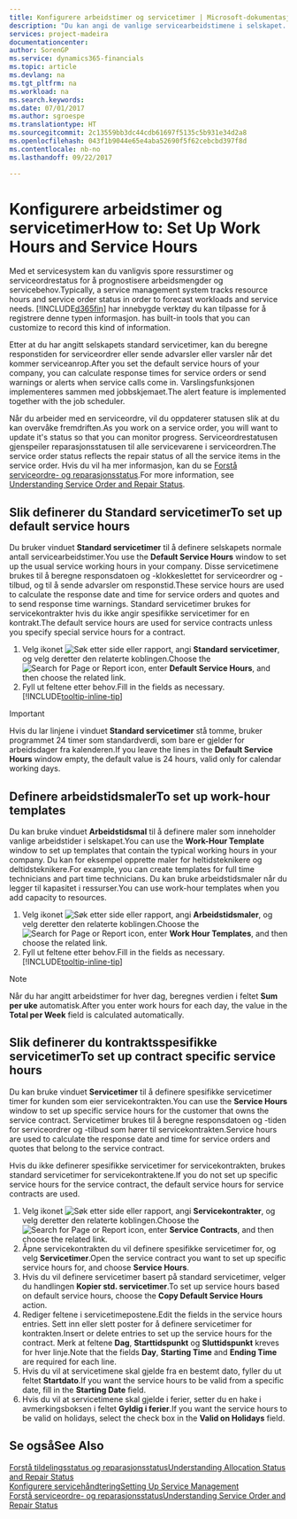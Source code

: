 ```yaml
---
title: Konfigurere arbeidstimer og servicetimer | Microsoft-dokumentasjon
description: "Du kan angi de vanlige servicearbeidstimene i selskapet. Disse servicetimene brukes til å beregne responsdatoen og -klokkeslettet for serviceordrer og -tilbud, og til å sende advarsler om responstid."
services: project-madeira
documentationcenter: 
author: SorenGP
ms.service: dynamics365-financials
ms.topic: article
ms.devlang: na
ms.tgt_pltfrm: na
ms.workload: na
ms.search.keywords: 
ms.date: 07/01/2017
ms.author: sgroespe
ms.translationtype: HT
ms.sourcegitcommit: 2c13559bb3dc44cdb61697f5135c5b931e34d2a8
ms.openlocfilehash: 043f1b9044e65e4aba52690f5f62cebcbd397f8d
ms.contentlocale: nb-no
ms.lasthandoff: 09/22/2017

---
```

# <a name="how-to-set-up-work-hours-and-service-hours"></a><span data-ttu-id="4ba68-104">Konfigurere arbeidstimer og servicetimer</span><span class="sxs-lookup"><span data-stu-id="4ba68-104">How to: Set Up Work Hours and Service Hours</span></span>
<span data-ttu-id="4ba68-105">Med et servicesystem kan du vanligvis spore ressurstimer og serviceordrestatus for å prognostisere arbeidsmengder og servicebehov.</span><span class="sxs-lookup"><span data-stu-id="4ba68-105">Typically, a service management system tracks resource hours and service order status in order to forecast workloads and service needs.</span></span> [!INCLUDE[d365fin](includes/d365fin_md.md)]<span data-ttu-id="4ba68-106"> har innebygde verktøy du kan tilpasse for å registrere denne typen informasjon.</span><span class="sxs-lookup"><span data-stu-id="4ba68-106"> has built-in tools that you can customize to record this kind of information.</span></span>  
  
<span data-ttu-id="4ba68-107">Etter at du har angitt selskapets standard servicetimer, kan du beregne responstiden for serviceordrer eller sende advarsler eller varsler når det kommer serviceanrop.</span><span class="sxs-lookup"><span data-stu-id="4ba68-107">After you set the default service hours of your company, you can calculate response times for service orders or send warnings or alerts when service calls come in.</span></span> <span data-ttu-id="4ba68-108">Varslingsfunksjonen implementeres sammen med jobbskjemaet.</span><span class="sxs-lookup"><span data-stu-id="4ba68-108">The alert feature is implemented together with the job scheduler.</span></span>   
  
<span data-ttu-id="4ba68-109">Når du arbeider med en serviceordre, vil du oppdaterer statusen slik at du kan overvåke fremdriften.</span><span class="sxs-lookup"><span data-stu-id="4ba68-109">As you work on a service order, you will want to update it's status so that you can monitor progress.</span></span> <span data-ttu-id="4ba68-110">Serviceordrestatusen gjenspeiler reparasjonsstatusen til alle servicevarene i serviceordren.</span><span class="sxs-lookup"><span data-stu-id="4ba68-110">The service order status reflects the repair status of all the service items in the service order.</span></span> <span data-ttu-id="4ba68-111">Hvis du vil ha mer informasjon, kan du se [Forstå serviceordre- og reparasjonsstatus](service-order-repair-status.md).</span><span class="sxs-lookup"><span data-stu-id="4ba68-111">For more information, see [Understanding Service Order and Repair Status](service-order-repair-status.md).</span></span> 

## <a name="to-set-up-default-service-hours"></a><span data-ttu-id="4ba68-112">Slik definerer du Standard servicetimer</span><span class="sxs-lookup"><span data-stu-id="4ba68-112">To set up default service hours</span></span>  
<span data-ttu-id="4ba68-113">Du bruker vinduet **Standard servicetimer** til å definere selskapets normale antall servicearbeidstimer.</span><span class="sxs-lookup"><span data-stu-id="4ba68-113">You use the **Default Service Hours** window to set up the usual service working hours in your company.</span></span> <span data-ttu-id="4ba68-114">Disse servicetimene brukes til å beregne responsdatoen og -klokkeslettet for serviceordrer og -tilbud, og til å sende advarsler om responstid.</span><span class="sxs-lookup"><span data-stu-id="4ba68-114">These service hours are used to calculate the response date and time for service orders and quotes and to send response time warnings.</span></span> <span data-ttu-id="4ba68-115">Standard servicetimer brukes for servicekontrakter hvis du ikke angir spesifikke servicetimer for en kontrakt.</span><span class="sxs-lookup"><span data-stu-id="4ba68-115">The default service hours are used for service contracts unless you specify special service hours for a contract.</span></span>  
  
1. <span data-ttu-id="4ba68-116">Velg ikonet ![Søk etter side eller rapport](media/ui-search/search_small.png "Ikonet Søk etter side eller rapport"), angi **Standard servicetimer**, og velg deretter den relaterte koblingen.</span><span class="sxs-lookup"><span data-stu-id="4ba68-116">Choose the ![Search for Page or Report](media/ui-search/search_small.png "Search for Page or Report icon") icon, enter **Default Service Hours**, and then choose the related link.</span></span>  
2. <span data-ttu-id="4ba68-117">Fyll ut feltene etter behov.</span><span class="sxs-lookup"><span data-stu-id="4ba68-117">Fill in the fields as necessary.</span></span> [!INCLUDE[tooltip-inline-tip](includes/tooltip-inline-tip_md.md)]  
  
> [!IMPORTANT]  
>  <span data-ttu-id="4ba68-118">Hvis du lar linjene i vinduet **Standard servicetimer** stå tomme, bruker programmet 24 timer som standardverdi, som bare er gjelder for arbeidsdager fra kalenderen.</span><span class="sxs-lookup"><span data-stu-id="4ba68-118">If you leave the lines in the **Default Service Hours** window empty, the default value is 24 hours, valid only for calendar working days.</span></span>  
  
## <a name="to-set-up-work-hour-templates"></a><span data-ttu-id="4ba68-119">Definere arbeidstidsmaler</span><span class="sxs-lookup"><span data-stu-id="4ba68-119">To set up work-hour templates</span></span>
<span data-ttu-id="4ba68-120">Du kan bruke vinduet **Arbeidstidsmal** til å definere maler som inneholder vanlige arbeidstider i selskapet.</span><span class="sxs-lookup"><span data-stu-id="4ba68-120">You can use the **Work-Hour Template** window to set up templates that contain the typical working hours in your company.</span></span> <span data-ttu-id="4ba68-121">Du kan for eksempel opprette maler for heltidsteknikere og deltidsteknikere.</span><span class="sxs-lookup"><span data-stu-id="4ba68-121">For example, you can create templates for full time technicians and part time technicians.</span></span> <span data-ttu-id="4ba68-122">Du kan bruke arbeidstidsmaler når du legger til kapasitet i ressurser.</span><span class="sxs-lookup"><span data-stu-id="4ba68-122">You can use work-hour templates when you add capacity to resources.</span></span>  
  
1. <span data-ttu-id="4ba68-123">Velg ikonet ![Søk etter side eller rapport](media/ui-search/search_small.png "Ikonet Søk etter side eller rapport"), angi **Arbeidstidsmaler**, og velg deretter den relaterte koblingen.</span><span class="sxs-lookup"><span data-stu-id="4ba68-123">Choose the ![Search for Page or Report](media/ui-search/search_small.png "Search for Page or Report icon") icon, enter **Work Hour Templates**, and then choose the related link.</span></span>  
2. <span data-ttu-id="4ba68-124">Fyll ut feltene etter behov.</span><span class="sxs-lookup"><span data-stu-id="4ba68-124">Fill in the fields as necessary.</span></span> [!INCLUDE[tooltip-inline-tip](includes/tooltip-inline-tip_md.md)]  
  
> [!Note]
> <span data-ttu-id="4ba68-125">Når du har angitt arbeidstimer for hver dag, beregnes verdien i feltet **Sum per uke** automatisk.</span><span class="sxs-lookup"><span data-stu-id="4ba68-125">After you enter work hours for each day, the value in the **Total per Week** field is calculated automatically.</span></span>  

## <a name="to-set-up-contract-specific-service-hours"></a><span data-ttu-id="4ba68-126">Slik definerer du kontraktsspesifikke servicetimer</span><span class="sxs-lookup"><span data-stu-id="4ba68-126">To set up contract specific service hours</span></span>  
<span data-ttu-id="4ba68-127">Du kan bruke vinduet **Servicetimer** til å definere spesifikke servicetimer timer for kunden som eier servicekontrakten.</span><span class="sxs-lookup"><span data-stu-id="4ba68-127">You can use the **Service Hours** window to set up specific service hours for the customer that owns the service contract.</span></span> <span data-ttu-id="4ba68-128">Servicetimer brukes til å beregne responsdatoen og -tiden for serviceordrer og -tilbud som hører til servicekontrakten.</span><span class="sxs-lookup"><span data-stu-id="4ba68-128">Service hours are used to calculate the response date and time for service orders and quotes that belong to the service contract.</span></span>  
  
<span data-ttu-id="4ba68-129">Hvis du ikke definerer spesifikke servicetimer for servicekontrakten, brukes standard servicetimer for servicekontraktene.</span><span class="sxs-lookup"><span data-stu-id="4ba68-129">If you do not set up specific service hours for the service contract, the default service hours for service contracts are used.</span></span>  
  
1. <span data-ttu-id="4ba68-130">Velg ikonet ![Søk etter side eller rapport](media/ui-search/search_small.png "Ikonet Søk etter side eller rapport"), angi **Servicekontrakter**, og velg deretter den relaterte koblingen.</span><span class="sxs-lookup"><span data-stu-id="4ba68-130">Choose the ![Search for Page or Report](media/ui-search/search_small.png "Search for Page or Report icon") icon, enter **Service Contracts**, and then choose the related link.</span></span>  
2. <span data-ttu-id="4ba68-131">Åpne servicekontrakten du vil definere spesifikke servicetimer for, og velg **Servicetimer**.</span><span class="sxs-lookup"><span data-stu-id="4ba68-131">Open the service contract you want to set up specific service hours for, and choose **Service Hours**.</span></span>  
4. <span data-ttu-id="4ba68-132">Hvis du vil definere servicetimer basert på standard servicetimer, velger du handlingen **Kopier std. servicetimer**.</span><span class="sxs-lookup"><span data-stu-id="4ba68-132">To set up service hours based on default service hours, choose the **Copy Default Service Hours** action.</span></span>  
5. <span data-ttu-id="4ba68-133">Rediger feltene i servicetimepostene.</span><span class="sxs-lookup"><span data-stu-id="4ba68-133">Edit the fields in the service hours entries.</span></span> <span data-ttu-id="4ba68-134">Sett inn eller slett poster for å definere servicetimer for kontrakten.</span><span class="sxs-lookup"><span data-stu-id="4ba68-134">Insert or delete entries to set up the service hours for the contract.</span></span> <span data-ttu-id="4ba68-135">Merk at feltene **Dag**, **Starttidspunkt** og **Sluttidspunkt** kreves for hver linje.</span><span class="sxs-lookup"><span data-stu-id="4ba68-135">Note that the fields **Day**, **Starting Time** and **Ending Time** are required for each line.</span></span>  
6. <span data-ttu-id="4ba68-136">Hvis du vil at servicetimene skal gjelde fra en bestemt dato, fyller du ut feltet **Startdato**.</span><span class="sxs-lookup"><span data-stu-id="4ba68-136">If you want the service hours to be valid from a specific date, fill in the **Starting Date** field.</span></span>  
7. <span data-ttu-id="4ba68-137">Hvis du vil at servicetimene skal gjelde i ferier, setter du en hake i avmerkingsboksen i feltet **Gyldig i ferier**.</span><span class="sxs-lookup"><span data-stu-id="4ba68-137">If you want the service hours to be valid on holidays, select the check box in the **Valid on Holidays** field.</span></span>  

## <a name="see-also"></a><span data-ttu-id="4ba68-138">Se også</span><span class="sxs-lookup"><span data-stu-id="4ba68-138">See Also</span></span>  
[<span data-ttu-id="4ba68-139">Forstå tildelingsstatus og reparasjonsstatus</span><span class="sxs-lookup"><span data-stu-id="4ba68-139">Understanding Allocation Status and Repair Status</span></span>](service-allocation-status-and-repair-status.md)  
[<span data-ttu-id="4ba68-140">Konfigurere servicehåndtering</span><span class="sxs-lookup"><span data-stu-id="4ba68-140">Setting Up Service Management</span></span>](service-setup-service.md)  
[<span data-ttu-id="4ba68-141">Forstå serviceordre- og reparasjonsstatus</span><span class="sxs-lookup"><span data-stu-id="4ba68-141">Understanding Service Order and Repair Status</span></span>](service-order-repair-status.md)  


